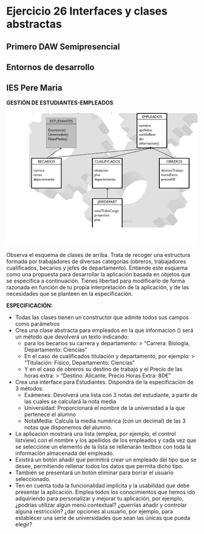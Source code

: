 # Ejercicio 26 Interfaces y clases abstractas
## Primero DAW Semipresencial
## Entornos de desarrollo
## IES Pere Maria

**GESTIÓN DE ESTUDIANTES-EMPLEADOS**

![UML ESTUDIANTES-EMPLEADOS](https://github.com/Cucala/ED_Ejercicio_26/blob/6ff7dd6c7d0e385c0aa51088355a543359931bf8/assets/uml.png)

Observa el esquema de clases de arriba. Trata de recoger una estructura formada por trabajadores de diversas categorías (obreros, trabajadores cualificados, becarios y jefes de departamento). Entiende este esquema como una propuesta para desarrollar la aplicación basada en objetos que se especifica a continuación. Tienes libertad para modificarlo de forma razonada en función de tu propia interpretación de la aplicación, y de las necesidades que se planteen en la especificación.

**ESPECIFICACIÓN:**

- Todas las clases tienen un constructor que admite todos sus campos como parámetros
- Crea una clase abstracta para empleados en la que informacion () será un método que devolverá un texto indicando:
	- para los becarios su carrera y departamento: > “Carrera: Biología, Departamento: Ciencias”
	- En el caso de cualificados titulación y departamento, por ejemplo: > “Titulación: Físico, Departamento: Ciencias”
	- Y en el caso de obreros su destino de trabajo y el Precio de las horas extra: > “Destino: Alicante, Precio Horas Extra: 80€”
- Crea una interface para Estudiantes. Dispondrá de la especificación de 3 métodos:
	- Exámenes: Devolverá una lista con 3 notas del estudiante, a partir de las cuales se calculará la nota media
	- Universidad: Proporcionará el nombre de la universidad a la que pertenece el alumno
	- NotaMedia: Calcula la media numérica (con un decimal) de las 3 notas que disponemos del alumno.
- La aplicación mostrará una lista (emplea, por ejemplo, el control listview) con el nombre y los apellidos de los empleados y cada vez que se seleccione un elemento de la lista se rellenarán textbox con toda la información almacenada del empleado.
- Existirá un botón añadir que permitirá crear un empleado del tipo que se desee, permitiendo rellenar todos los datos que permita dicho tipo.
- También se presentará un botón eliminar para borrar el usuario seleccionado.
- Ten en cuenta toda la funcionalidad implícita y la usabilidad que debe presentar la aplicación. Emplea todos los conocimientos que hemos ido adquiriendo para personalizar y mejorar tu aplicación, por ejemplo, ¿podrías utilizar algún menú contextual? ¿querrías añadir y controlar alguna restricción? ¿dar opciones al usuario, por ejemplo, para establecer una serie de universidades que sean las únicas que pueda elegir?
